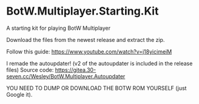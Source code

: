 # BotW.Multiplayer.Starting.Kit

A starting kit for playing BotW Multiplayer

Download the files from the newest release and extract the zip.

Follow this guide: https://www.youtube.com/watch?v=j18yicimeiM

I remade the autoupdater! (v2 of the autoupdater is included in the release files) Source code: https://gitea.30-seven.cc/Wesley/BotW.Multiplayer.Autoupdater

YOU NEED TO DUMP OR DOWNLOAD THE BOTW ROM YOURSELF (just Google it).